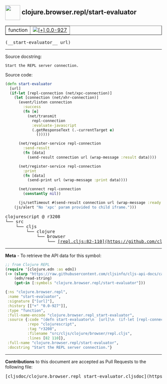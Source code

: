 ## <img width="48px" valign="middle" src="http://i.imgur.com/Hi20huC.png"> clojure.browser.repl/start-evaluator

 <table border="1">
<tr>

<td>function</td>
<td><a href="https://github.com/cljsinfo/cljs-api-docs/tree/0.0-927"><img valign="middle" alt="[+] 0.0-927" src="https://img.shields.io/badge/+-0.0--927-lightgrey.svg"></a> </td>
</tr>
</table>

 <samp>
(__start-evaluator__ url)<br>
</samp>

---




Source docstring:

```
Start the REPL server connection.
```

Source code:

```clj
(defn start-evaluator
  [url]
  (if-let [repl-connection (net/xpc-connection)]
    (let [connection (net/xhr-connection)]
      (event/listen connection
        :success
        (fn [e]
          (net/transmit
            repl-connection
            :evaluate-javascript
            (.getResponseText (.-currentTarget e)
              ()))))

      (net/register-service repl-connection
        :send-result
        (fn [data]
          (send-result connection url (wrap-message :result data))))

      (net/register-service repl-connection
        :print
        (fn [data]
          (send-print url (wrap-message :print data))))

      (net/connect repl-connection
        (constantly nil))

      (js/setTimeout #(send-result connection url (wrap-message :ready "ready")) 50))
    (js/alert "No 'xpc' param provided to child iframe.")))
```

 <pre>
clojurescript @ r3208
└── src
    └── cljs
        └── clojure
            └── browser
                └── <ins>[repl.cljs:82-110](https://github.com/clojure/clojurescript/blob/r3208/src/cljs/clojure/browser/repl.cljs#L82-L110)</ins>
</pre>


---

__Meta__ - To retrieve the API data for this symbol:

```clj
;; from Clojure REPL
(require '[clojure.edn :as edn])
(-> (slurp "https://raw.githubusercontent.com/cljsinfo/cljs-api-docs/catalog/cljs-api.edn")
    (edn/read-string)
    (get-in [:symbols "clojure.browser.repl/start-evaluator"]))
```

```clj
{:ns "clojure.browser.repl",
 :name "start-evaluator",
 :signature ["[url]"],
 :history [["+" "0.0-927"]],
 :type "function",
 :full-name-encode "clojure.browser.repl_start-evaluator",
 :source {:code "(defn start-evaluator\n  [url]\n  (if-let [repl-connection (net/xpc-connection)]\n    (let [connection (net/xhr-connection)]\n      (event/listen connection\n        :success\n        (fn [e]\n          (net/transmit\n            repl-connection\n            :evaluate-javascript\n            (.getResponseText (.-currentTarget e)\n              ()))))\n\n      (net/register-service repl-connection\n        :send-result\n        (fn [data]\n          (send-result connection url (wrap-message :result data))))\n\n      (net/register-service repl-connection\n        :print\n        (fn [data]\n          (send-print url (wrap-message :print data))))\n\n      (net/connect repl-connection\n        (constantly nil))\n\n      (js/setTimeout #(send-result connection url (wrap-message :ready \"ready\")) 50))\n    (js/alert \"No 'xpc' param provided to child iframe.\")))",
          :repo "clojurescript",
          :tag "r3208",
          :filename "src/cljs/clojure/browser/repl.cljs",
          :lines [82 110]},
 :full-name "clojure.browser.repl/start-evaluator",
 :docstring "Start the REPL server connection."}

```

---

__Contributions__ to this document are accepted as Pull Requests to the following file:

 <pre>
[cljsdoc/clojure.browser.repl_start-evaluator.cljsdoc](https://github.com/cljsinfo/cljs-api-docs/blob/master/cljsdoc/clojure.browser.repl_start-evaluator.cljsdoc)
</pre>

